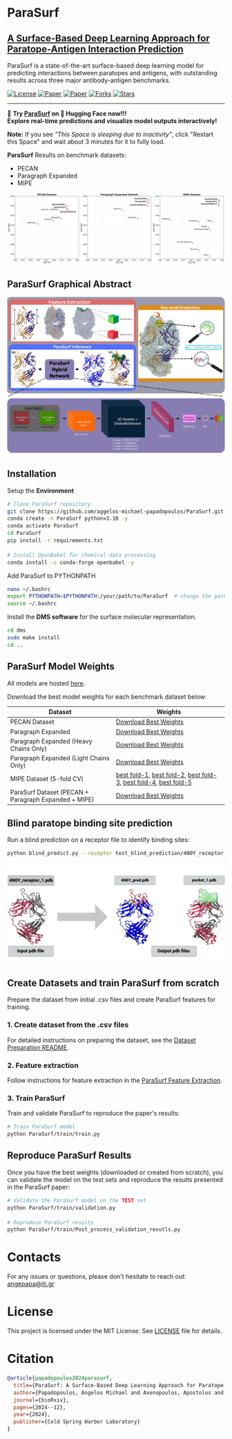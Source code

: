 # **ParaSurf**
## **[A Surface-Based Deep Learning Approach for Paratope-Antigen Interaction Prediction](https://doi.org/10.1093/bioinformatics/btaf062)**

ParaSurf is a state-of-the-art surface-based deep learning model for predicting interactions between paratopes and antigens, with outstanding results across three major antibody-antigen benchmarks.


[![License](https://img.shields.io/github/license/aggelos-michael-papadopoulos/ParaSurf)](https://github.com/aggelos-michael-papadopoulos/ParaSurf/blob/main/LICENSE)
[![Paper](https://img.shields.io/badge/Bioinformatics-Published-blue)](https://doi.org/10.1093/bioinformatics/btaf062)
[![Paper](https://img.shields.io/badge/Bioarxiv-Preprint-blue)](https://www.biorxiv.org/content/10.1101/2024.12.16.628621v2)
[![Forks](https://img.shields.io/github/forks/aggelos-michael-papadopoulos/ParaSurf)](https://github.com/aggelos-michael-papadopoulos/ParaSurf/network/members)
[![Stars](https://img.shields.io/github/stars/aggelos-michael-papadopoulos/ParaSurf)](https://github.com/aggelos-michael-papadopoulos/ParaSurf/stargazers)


---
🚀 **Try [ParaSurf](https://huggingface.co/spaces/angepapa/ParaSurf) on 🤗 Hugging Face now!!!**  
**Explore real-time predictions and visualize model outputs interactively!**

**Note:** If you see *"This Space is sleeping due to inactivity"*, click "Restart this Space" and wait about 3 minutes for it to fully load.





**ParaSurf** Results on benchmark datasets:
* PECAN 
* Paragraph Expanded
* MIPE

![Model Results](images/results.jpg)


## **ParaSurf Graphical Abstract**
![ParaSurf](images/ParaSurf.jpg)
![Architecture](images/model%20architecture.jpg)


## Installation

Setup the **Environment**
```bash
# Clone ParaSurf repository
git clone https://github.com/aggelos-michael-papadopoulos/ParaSurf.git 
conda create -n ParaSurf python=3.10 -y
conda activate ParaSurf
cd ParaSurf
pip install -r requirements.txt

# Install OpenBabel for chemical data processing
conda install -c conda-forge openbabel -y
```

Add ParaSurf to PYTHONPATH
```bash
nano ~/.bashrc  
export PYTHONPATH=$PYTHONPATH:/your/path/to/ParaSurf  # change the path to yours
source ~/.bashrc  
```
Install the **DMS software** for the surface molecular representation.
```bash
cd dms
sudo make install
cd ..
```

## **ParaSurf Model Weights**

All models are hosted [here](https://drive.google.com/drive/folders/1Kpehru9SnWsl7_Wq93WuI_o7f8wrPgpI?usp=drive_link).

Download the best model weights for each benchmark dataset below:


| Dataset                                              | Weights                                                                                                                                                      |
|------------------------------------------------------|--------------------------------------------------------------------------------------------------------------------------------------------------------------|
| PECAN Dataset                                        | [Download Best Weights](https://drive.google.com/uc?export=download&id=1vZGH-T6K5_ShVma3dwLkLdkoivs09rSP)                                                    |
| Paragraph Expanded                                   | [Download Best Weights](https://drive.google.com/uc?export=download&id=1nd3npYK303e8owDBvW8Ygd5m9SD1puhR)                                                    |
| Paragraph Expanded (Heavy Chains Only)               | [Download Best Weights](https://drive.google.com/uc?export=download&id=16LA99tPYP7vkKpc-ycn98esEUhXUDc-n)                                                    |
| Paragraph Expanded (Light Chains Only)               | [Download Best Weights](https://drive.google.com/uc?export=download&id=1mEBLPKi1sny-inr1ogdYWoo44XgbH8db)                                                    |
| MIPE Dataset (5-fold CV)                             | [best fold-1](https://drive.google.com/uc?export=download&id=1vIg9m557yiQdYsDelbR39Ch2QTKeLJp5), [best fold-2](https://drive.google.com/uc?export=download&id=1wU--r9sMxdF32nmdp3x9N1Ah8UriZVVD), [best fold-3](https://drive.google.com/uc?export=download&id=1LeATakZ-fxIaovQ8wydZbBNfSkbTsub7), [best fold-4](https://drive.google.com/uc?export=download&id=1dj482apCA09sBw2OUQrNR3PVBLEU9okp), [best fold-5](https://drive.google.com/uc?export=download&id=1Ai0VnytiUNUJsJ5ifKuBv4nkiz35iI6M) |
| ParaSurf Dataset (PECAN + Paragraph Expanded + MIPE) | [Download Best Weights](https://drive.google.com/uc?export=download&id=1LBydgQ7sTXTAuEdE3Le_PH6cY_F2h_Tp)                                                    |


## **Blind paratope binding site prediction**
Run a blind prediction on a receptor file to identify binding sites:

```bash
python blind_predict.py --receptor test_blind_prediction/4N0Y_receptor_1.pdb --model_weights path/to/model_weights
```
![Alt text](images/pred_example.png)


## Create Datasets and train ParaSurf from scratch
Prepare the dataset from initial .csv files and create ParaSurf features for training.

### 1. Create dataset from the .csv files
For detailed instructions on preparing the dataset, see the [Dataset Preparation README](ParaSurf/create_datasets_from_csv/README.md).

### 2. Feature extraction
Follow instructions for feature extraction in the [ParaSurf Feature Extraction](ParaSurf/preprocess/README.md).

### 3. Train ParaSurf
Train and validate ParaSurf to reproduce the paper's results:
```bash
# Train ParaSurf model
python ParaSurf/train/train.py
```

## Reproduce ParaSurf Results
Once you have the best weights (downloaded or created from scratch), you can validate the model on the test sets and reproduce the results presented in the ParaSurf paper:

```bash
# Validate the ParaSurf model on the TEST set 
python ParaSurf/train/validation.py

# Reproduce ParaSurf results
python ParaSurf/train/Post_process_validation_resutls.py
```

# Contacts
For any issues or questions, please don't hesitate to reach out: [angepapa@iti.gr](mailto:angepapa@iti.gr)

# License

This project is licensed under the MIT License. See [LICENSE](LICENSE) file for details.


# Citation
```bibtex
@article{papadopoulos2024parasurf,
  title={ParaSurf: A Surface-Based Deep Learning Approach for Paratope-Antigen Interaction Prediction},
  author={Papadopoulos, Angelos Michael and Axenopoulos, Apostolos and Iatrou, Anastasia and Stamatopoulos, Kostas and Alvarez, Federico and Daras, Petros},
  journal={bioRxiv},
  pages={2024--12},
  year={2024},
  publisher={Cold Spring Harbor Laboratory}
}
```
